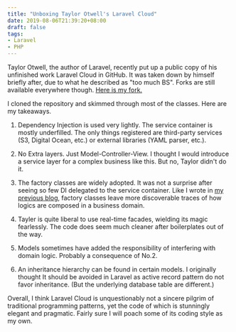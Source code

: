 ```yaml
---
title: "Unboxing Taylor Otwell's Laravel Cloud"
date: 2019-08-06T21:39:20+08:00
draft: false
tags:
- Laravel
- PHP
---
```


Taylor Otwell, the author of Laravel, recently put up a public copy of his unfinished work Laravel Cloud in GitHub. It was taken down by himself briefly after, due to what he described as "too much BS". Forks are still available everywhere though. [Here is my fork.](https://github.com/Reasno/laravel-cloud.git)

I cloned the repository and skimmed through most of the classes. Here are my takeaways. 

1. Dependency Injection is used very lightly. The service container is mostly underfilled. The only things registered are third-party services (S3, Digital Ocean, etc.)  or external libraries (YAML parser, etc.). 

2. No Extra layers. Just Model-Controller-View. I thought I would introduce a service layer for a complex business like this. But no, Taylor didn't do it. 

3. The factory classes are widely adopted. It was not a surprise after seeing so few DI delegated to the service container. Like I wrote in [my previous blog](/posts/contextual-dependency-injection-is-a-myth/), factory classes leave more discoverable traces of how logics are composed in a business domain. 

4. Tayler is quite liberal to use real-time facades, wielding its magic fearlessly. The code does seem much cleaner after boilerplates out of the way. 

5. Models sometimes have added the responsibility of interfering with domain logic. Probably a consequence of No.2.

6. An inheritance hierarchy can be found in certain models. I originally thought It should be avoided in Laravel as active record pattern do not favor inheritance. (But the underlying database table are different.)

Overall, I think Laravel Cloud is unquestionably not a sincere pilgrim of traditional programming patterns, yet the code of which is stunningly elegant and pragmatic. Fairly sure I will poach some of its coding style as my own. 